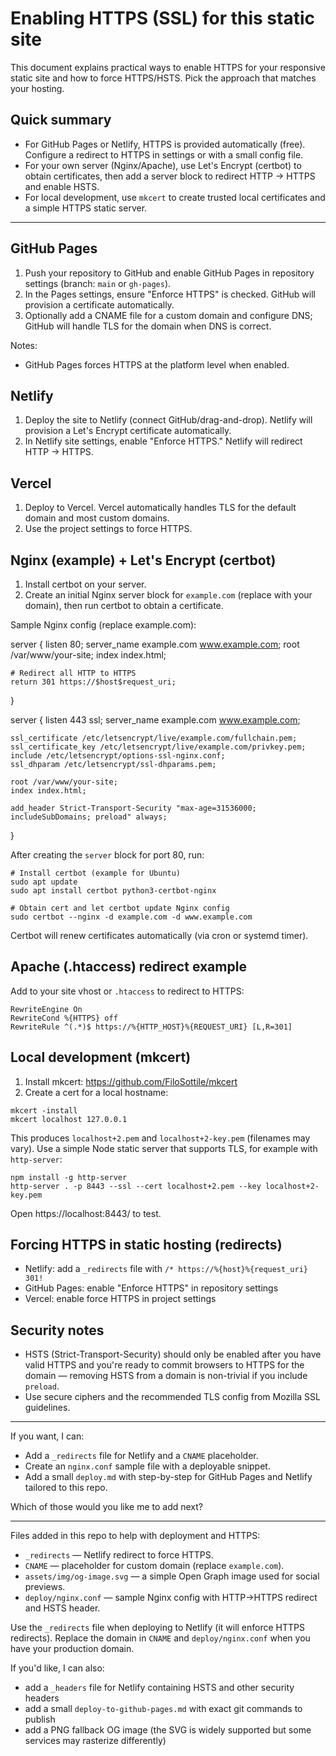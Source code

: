 # Enabling HTTPS (SSL) for this static site

This document explains practical ways to enable HTTPS for your responsive static site and how to force HTTPS/HSTS. Pick the approach that matches your hosting.

## Quick summary
- For GitHub Pages or Netlify, HTTPS is provided automatically (free). Configure a redirect to HTTPS in settings or with a small config file.
- For your own server (Nginx/Apache), use Let's Encrypt (certbot) to obtain certificates, then add a server block to redirect HTTP → HTTPS and enable HSTS.
- For local development, use `mkcert` to create trusted local certificates and a simple HTTPS static server.

---

## GitHub Pages
1. Push your repository to GitHub and enable GitHub Pages in repository settings (branch: `main` or `gh-pages`).
2. In the Pages settings, ensure "Enforce HTTPS" is checked. GitHub will provision a certificate automatically.
3. Optionally add a CNAME file for a custom domain and configure DNS; GitHub will handle TLS for the domain when DNS is correct.

Notes:
- GitHub Pages forces HTTPS at the platform level when enabled.

## Netlify
1. Deploy the site to Netlify (connect GitHub/drag-and-drop). Netlify will provision a Let's Encrypt certificate automatically.
2. In Netlify site settings, enable "Enforce HTTPS." Netlify will redirect HTTP → HTTPS.

## Vercel
1. Deploy to Vercel. Vercel automatically handles TLS for the default domain and most custom domains.
2. Use the project settings to force HTTPS.

## Nginx (example) + Let's Encrypt (certbot)
1. Install certbot on your server.
2. Create an initial Nginx server block for `example.com` (replace with your domain), then run certbot to obtain a certificate.

Sample Nginx config (replace example.com):

server {
    listen 80;
    server_name example.com www.example.com;
    root /var/www/your-site;
    index index.html;

    # Redirect all HTTP to HTTPS
    return 301 https://$host$request_uri;
}

server {
    listen 443 ssl;
    server_name example.com www.example.com;

    ssl_certificate /etc/letsencrypt/live/example.com/fullchain.pem;
    ssl_certificate_key /etc/letsencrypt/live/example.com/privkey.pem;
    include /etc/letsencrypt/options-ssl-nginx.conf;
    ssl_dhparam /etc/letsencrypt/ssl-dhparams.pem;

    root /var/www/your-site;
    index index.html;

    add_header Strict-Transport-Security "max-age=31536000; includeSubDomains; preload" always;
}

After creating the `server` block for port 80, run:

```
# Install certbot (example for Ubuntu)
sudo apt update
sudo apt install certbot python3-certbot-nginx

# Obtain cert and let certbot update Nginx config
sudo certbot --nginx -d example.com -d www.example.com
```

Certbot will renew certificates automatically (via cron or systemd timer).

## Apache (.htaccess) redirect example
Add to your site vhost or `.htaccess` to redirect to HTTPS:

```
RewriteEngine On
RewriteCond %{HTTPS} off
RewriteRule ^(.*)$ https://%{HTTP_HOST}%{REQUEST_URI} [L,R=301]
```

## Local development (mkcert)
1. Install mkcert: https://github.com/FiloSottile/mkcert
2. Create a cert for a local hostname:

```
mkcert -install
mkcert localhost 127.0.0.1
```

This produces `localhost+2.pem` and `localhost+2-key.pem` (filenames may vary). Use a simple Node static server that supports TLS, for example with `http-server`:

```
npm install -g http-server
http-server . -p 8443 --ssl --cert localhost+2.pem --key localhost+2-key.pem
```

Open https://localhost:8443/ to test.

## Forcing HTTPS in static hosting (redirects)
- Netlify: add a `_redirects` file with `/* https://%{host}%{request_uri} 301!`
- GitHub Pages: enable "Enforce HTTPS" in repository settings
- Vercel: enable force HTTPS in project settings

## Security notes
- HSTS (Strict-Transport-Security) should only be enabled after you have valid HTTPS and you're ready to commit browsers to HTTPS for the domain — removing HSTS from a domain is non-trivial if you include `preload`.
- Use secure ciphers and the recommended TLS config from Mozilla SSL guidelines.

---

If you want, I can:
- Add a `_redirects` file for Netlify and a `CNAME` placeholder.
- Create an `nginx.conf` sample file with a deployable snippet.
- Add a small `deploy.md` with step-by-step for GitHub Pages and Netlify tailored to this repo.

Which of those would you like me to add next?

---

Files added in this repo to help with deployment and HTTPS:

- `_redirects` — Netlify redirect to force HTTPS.
- `CNAME` — placeholder for custom domain (replace `example.com`).
- `assets/img/og-image.svg` — a simple Open Graph image used for social previews.
- `deploy/nginx.conf` — sample Nginx config with HTTP→HTTPS redirect and HSTS header.

Use the `_redirects` file when deploying to Netlify (it will enforce HTTPS redirects). Replace the domain in `CNAME` and `deploy/nginx.conf` when you have your production domain.

If you'd like, I can also:
- add a `_headers` file for Netlify containing HSTS and other security headers
- add a small `deploy-to-github-pages.md` with exact git commands to publish
- add a PNG fallback OG image (the SVG is widely supported but some services may rasterize differently)

